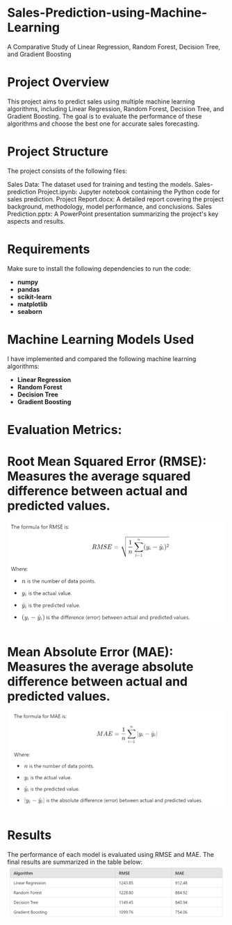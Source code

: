 # Sales-Prediction-using-Machine-Learning
 A Comparative Study of Linear Regression, Random Forest, Decision Tree, and Gradient Boosting

# Project Overview
 This project aims to predict sales using multiple machine learning algorithms, including Linear Regression, Random Forest, Decision Tree, and Gradient Boosting. The goal is to evaluate the performance of these algorithms and choose the best one for accurate sales forecasting.

# Project Structure
 The project consists of the following files:

 Sales Data: The dataset used for training and testing the models.
 Sales-prediction Project.ipynb: Jupyter notebook containing the Python code for sales prediction.
 Project Report.docx: A detailed report covering the project background, methodology, model performance, and conclusions.
 Sales Prediction.pptx: A PowerPoint presentation summarizing the project's key aspects and results.

# Requirements
 Make sure to install the following dependencies to run the code:
  - **numpy**
  - **pandas**
  - **scikit-learn**
  - **matplotlib**
  - **seaborn**

# Machine Learning Models Used
 I have implemented and compared the following machine learning algorithms:

 - **Linear Regression**
 - **Random Forest**
 - **Decision Tree**
 - **Gradient Boosting**

# Evaluation Metrics:
 # Root Mean Squared Error (RMSE): Measures the average squared difference between actual and predicted values.
  ![Alt text](https://github.com/Vishweshwar-6/Sales-Prediction-using-Machine-Learning/blob/main/RMSE.png)
 # Mean Absolute Error (MAE): Measures the average absolute difference between actual and predicted values.
  ![Alt text](https://github.com/Vishweshwar-6/Sales-Prediction-using-Machine-Learning/blob/main/MSE.png)

# Results
 The performance of each model is evaluated using RMSE and MAE. The final results are summarized in the table below:
 ![Alt text](https://github.com/Vishweshwar-6/Sales-Prediction-using-Machine-Learning/blob/main/result.png)
 
